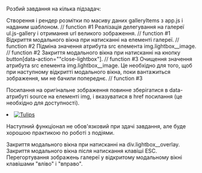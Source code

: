 Розбий завдання на кілька підзадач:

Створення і рендер розмітки по масиву даних galleryItems з app.js і наданим шаблоном. // function #1
Реалізація делегування на галереї ul.js-gallery і отримання url великого зображення. // function #1
Відкриття модального вікна при натисканні на елементі галереї. // function #2
Підміна значення атрибута src елемента img.lightbox__image. // function #2
Закриття модального вікна при натисканні на кнопку button[data-action=""close-lightbox"]. // function #3
Очищення значення атрибута src елемента img.lightbox__image. Це необхідно   для того, щоб при наступному відкритті модального вікна, поки вантажиться   зображення, ми не бачили попереднє. // function #3

Посилання на оригінальне зображення повинне зберігатися в data-атрибуті source на елементі img, і вказуватися в href посилання (це необхідно для доступності).

<li class="gallery__item">
  <a
    class="gallery__link"
    href="https://cdn.pixabay.com/photo/2010/12/13/10/13/tulips-2546_1280.jpg"
  >
    <img
      class="gallery__image"
      src="https://cdn.pixabay.com/photo/2010/12/13/10/13/tulips-2546__340.jpg"
      data-source="https://cdn.pixabay.com/photo/2010/12/13/10/13/tulips-2546_1280.jpg"
      alt="Tulips"
    />
  </a>
</li>

Наступний функціонал не обов'язковий при здачі завдання, але буде хорошою практикою по роботі з подіями.

Закриття модального вікна при натисканні на div.lightbox__overlay.
Закриття модального вікна після натискання клавіші ESC.
Перегортування зображень галереї у відкритому модальному вікні клавішами "вліво"   і "вправо".